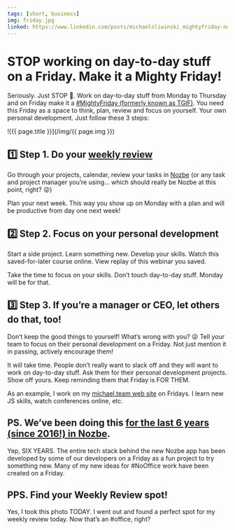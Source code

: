 ```yaml
---
tags: [short, business]
img: friday.jpg
linked: https://www.linkedin.com/posts/michaelsliwinski_mightyfriday-nooffice-office-activity-6991733855795728384-CK3r
---
```


# STOP working on day-to-day stuff on a Friday. Make it a Mighty Friday!

Seriously. Just STOP 🛑. Work on day-to-day stuff from Monday to Thursday and on Friday make it a [#MightyFriday (formerly known as TGIF)](/tgif). You need this Friday as a space to think, plan, review and focus on yourself. Your own personal development. Just follow these 3 steps:

<!--More-->

![{{ page.title }}](/img/{{ page.img }})

## 1️⃣ Step 1. Do your [weekly review](/weekly-review/)

Go through your projects, calendar, review your tasks in [Nozbe][n] (or any task and project manager you’re using… which should really be Nozbe at this point, right? 😜)

Plan your next week. This way you show up on Monday with a plan and will be productive from day one next week!

## 2️⃣ Step 2. Focus on your personal development

Start a side project. Learn something new. Develop your skills. Watch this saved-for-later course online. View replay of this webinar you saved.

Take the time to focus on your skills. Don’t touch day-to-day stuff. Monday will be for that.

## 3️⃣ Step 3. If you’re a manager or CEO, let others do that, too!

Don’t keep the good things to yourself! What’s wrong with you? 😜 Tell your team to focus on their personal development on a Friday. Not just mention it in passing, actively encourage them!

It will take time. People don’t really want to slack off and they will want to work on day-to-day stuff. Ask them for their personal development projects. Show off yours. Keep reminding them that Friday is FOR THEM.

As an example, I work on my [michael.team web site](/blogging/) on Fridays. I learn new JS skills, watch conferences online, etc.

## PS. We’ve been doing this [for the last 6 years (since 2016!) in Nozbe](/tgif).

Yep, SIX YEARS. The entire tech stack behind the new Nozbe app has been developed by some of our developers on a Friday as a fun project to try something new. Many of my new ideas for #NoOffice work have been created on a Friday.

## PPS. Find your Weekly Review spot!

Yes, I took this photo TODAY. I went out and found a perfect spot for my weekly review today. Now that’s an #office, right?

[n]: https://michael.gratis/nozbe